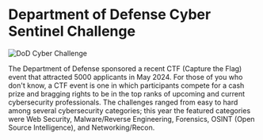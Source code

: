 # Department of Defense Cyber Sentinel Challenge
![DoD Cyber Challenge](https://github.com/mpmatusek/DoDCyberSentinelChallenge/assets/167713753/6cbfa0d1-ef10-4f75-b10b-198628f852bb)

The Department of Defense sponsored a recent CTF (Capture the Flag) event that attracted 5000 applicants in May 2024. For those of you who don't know, a CTF event is one in which participants compete for a cash prize and bragging rights to be in the top ranks of upcoming and current cybersecurity professionals. The challenges ranged from easy to hard among several cybersecurity categories; this year the featured categories were Web Security, Malware/Reverse Engineering, Forensics, OSINT (Open Source Intelligence), and Networking/Recon. 
